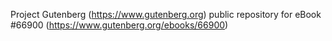 Project Gutenberg (https://www.gutenberg.org) public repository for
eBook #66900 (https://www.gutenberg.org/ebooks/66900)
